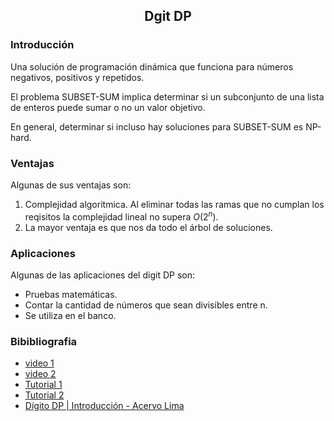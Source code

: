 <div align="center">
  
  ## Dgit DP
    
</div>

### Introducción
 
 Una solución de programación dinámica que funciona para números negativos, positivos y repetidos.
 
 El problema SUBSET-SUM implica determinar si un subconjunto de una lista de enteros puede sumar o no un valor objetivo. 

En general, determinar si incluso hay soluciones para SUBSET-SUM es NP-hard.

</ol>
  
### Ventajas
Algunas de sus ventajas son:

1) Complejidad algoritmica. Al eliminar todas las ramas que no cumplan los reqisitos la complejidad lineal no supera $O(2^{n})$. 
2) La mayor ventaja es que nos da todo el árbol de soluciones.


### Aplicaciones
Algunas de las aplicaciones del digit DP son:

* Pruebas matemáticas.
* Contar la cantidad de números que sean divisibles entre n.
* Se utiliza en el banco.

### Bibibliografia
* [video 1](https://youtu.be/L1ZC9MI5yhY)
* [video 2](https://youtu.be/Pa4YwO8B8-w)
* [Tutorial 1](https://codeforces.com/blog/entry/53960)
* [Tutorial 2](https://codeforces.com/blog/entry/77096)
* [Dígito DP | Introducción - Acervo Lima](https://es.acervolima.com/digito-dp-introduccion/)
</div>
